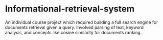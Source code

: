 # Informational-retrieval-system
An individual course project which required building a full search engine for documents retrieval given a query. Involved parsing of text, keyword analysis, and concepts like cosine similarity for documents ranking.
